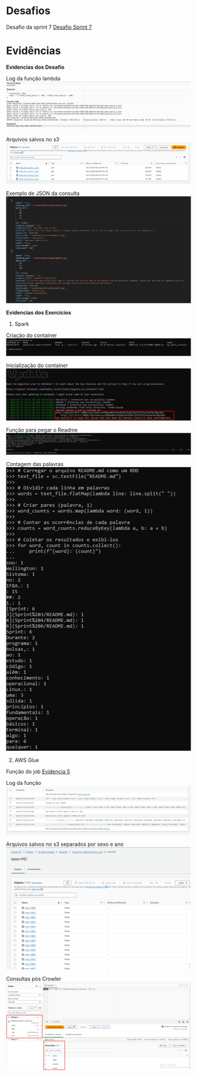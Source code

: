 # Desafios
Desafio da sprint 7
[Desafio Sprint 7](Desafio/README.md)

# Evidências

__Evidencias dos Desafio__

Log da função lambda
![Evidencia 1](evidencias/log_lambda_function.png)

Arquivos salvos no s3
![Evidencia 2](evidencias/arquivos_no_s3.png)

Exemplo de JSON da consulta
![Evidencia 3](evidencias/exemplo_json.png)

__Evidencias dos Exercicios__

1. Spark

Criação do container
![Evidencia 1](evidencias/container_spark.png)

Inicialização do container
![Evidencia 2](evidencias/inicializacao_conteiner.png)

Função para pegar o Readme
![Evidencia 3](evidencias/funcao_wget.png)

Contagem das palavras
![Evidencia 4](evidencias/contagem.png)

2. AWS Glue

Função do job 
[Evidencia 5](evidencias/job_aws.py)

Log da função
![Evidencia 6](evidencias/log_do_job.png)

Arquivos salvos no s3 separados por sexo e ano
![Evidencia 7](evidencias/arquivos_s3_glue.png)

Consultas pós Crowler
![Evidencia 8](evidencias/consulta.png)
